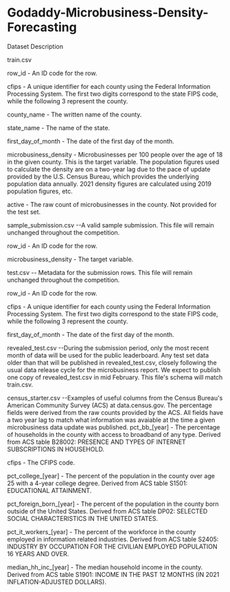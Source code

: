 # Godaddy-Microbusiness-Density-Forecasting

Dataset Description

train.csv

row_id - An ID code for the row.

cfips - A unique identifier for each county using the Federal Information Processing System. The first two digits correspond to the state FIPS code, while the following 3 represent the county.

county_name - The written name of the county.

state_name - The name of the state.

first_day_of_month - The date of the first day of the month.

microbusiness_density - Microbusinesses per 100 people over the age of 18 in the given county. This is the target variable. The population figures used to calculate the density are on a two-year lag due to the pace of update provided by the U.S. Census Bureau, which provides the underlying population data annually. 2021 density figures are calculated using 2019 population figures, etc.

active - The raw count of microbusinesses in the county. Not provided for the test set.

sample_submission.csv
       --A valid sample submission. This file will remain unchanged throughout the competition.
       
row_id - An ID code for the row.

microbusiness_density - The target variable.

test.csv 
    -- Metadata for the submission rows. This file will remain unchanged throughout the competition.
    
row_id - An ID code for the row.

cfips - A unique identifier for each county using the Federal Information Processing System. The first two digits correspond to the state FIPS code, while the following 3 represent the county.

first_day_of_month - The date of the first day of the month.

revealed_test.csv 
        --During the submission period, only the most recent month of data will be used for the public leaderboard. Any test set data older than that will be published in revealed_test.csv, closely following the usual data release cycle for the microbusiness report. We expect to publish one copy of revealed_test.csv in mid February. This file's schema will match train.csv.

census_starter.csv
        --Examples of useful columns from the Census Bureau's American Community Survey (ACS) at data.census.gov. 
        The percentage fields were derived from the raw counts provided by the ACS. All fields have a two year lag to match what information was avaiable at the time a given microbusiness data update was published.
pct_bb_[year] - The percentage of households in the county with access to broadband of any type. Derived from ACS table B28002: PRESENCE AND TYPES OF INTERNET SUBSCRIPTIONS IN HOUSEHOLD.

cfips - The CFIPS code.

pct_college_[year] - The percent of the population in the county over age 25 with a 4-year college degree. Derived from ACS table S1501: EDUCATIONAL ATTAINMENT.

pct_foreign_born_[year] - The percent of the population in the county born outside of the United States. Derived from ACS table DP02: SELECTED SOCIAL CHARACTERISTICS IN THE UNITED STATES.

pct_it_workers_[year] - The percent of the workforce in the county employed in information related industries. Derived from ACS table S2405: INDUSTRY BY OCCUPATION FOR THE CIVILIAN EMPLOYED POPULATION 16 YEARS AND OVER.

median_hh_inc_[year] - The median household income in the county. Derived from ACS table S1901: INCOME IN THE PAST 12 MONTHS (IN 2021 INFLATION-ADJUSTED DOLLARS).

